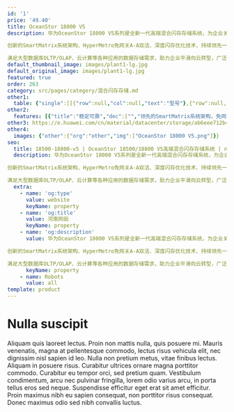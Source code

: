 ```yaml
---
id: '1'
price: '49.40'
title: OceanStor 18000 V5
description: 华为OceanStor 18000 V5系列是全新一代高端混合闪存存储系统，为企业关键业务提供最高水平的数据服务。

创新的SmartMatrix系统架构、HyperMetro免网关A-A双活、深度闪存优化技术、持续领先一代的硬件平台以及丰富的效率提升和数据保护方案，在可靠性、性能和解决方案方面都达到业界领先水平。

满足大型数据库OLTP/OLAP、云计算等各种应用的数据存储需求，助力企业平滑向云转型，广泛适用于政府、金融、运营商、制造等行业。
default_thumbnail_image: images/plant1-lg.jpg
default_original_image: images/plant1-lg.jpg
featured: true
order: 263
category: src/pages/category/混合闪存存储.md
other1: 
  table: {"single":[[{"row":null,"col":null,"text":"型号"},{"row":null,"col":null,"text":"OceanStor 18500 V5"},{"row":null,"col":null,"text":"OceanStor 18800 V5"}],[{"row":null,"col":null,"text":"系统架构"},{"row":null,"col":"2","text":"SmartMatrix"}],[{"row":null,"col":null,"text":"最大控制器数"},{"row":null,"col":"2","text":"32"}],[{"row":null,"col":null,"text":"处理器"},{"row":null,"col":"2","text":"多核多处理器"}],[{"row":null,"col":null,"text":"系统缓存"},{"row":null,"col":null,"text":"512GB~32TB"},{"row":null,"col":null,"text":"1TB~32TB"}],[{"row":null,"col":null,"text":"支持的存储协议"},{"row":null,"col":"2","text":"FC、iSCSI、NFS、CIFS、HTTP、FTP"}],[{"row":null,"col":null,"text":"端口类型"},{"row":null,"col":"2","text":"8/16/32 Gbps FC、1/10/25/40/100 Gbps Ethernet"}],[{"row":null,"col":null,"text":"最大主机接口数"},{"row":null,"col":"2","text":"768"}],[{"row":null,"col":null,"text":"数据保护软件"},{"row":null,"col":"2","text":"快照（HyperSnap）                             克隆（HyperClone）\n\n拷贝（HyperCopy）                             卷镜像（HyperMirror）\n\n阵列双活（HyperMetro）                     远程复制（HyperReplication） \n\nWORM（HyperLock）                         一体化备份（HyperVault）"}],[{"row":null,"col":null,"text":"关键业务保障"},{"row":null,"col":"2","text":"智能服务质量控制（SmartQoS）          智能缓存分区（SmartPartition）"}],[{"row":null,"col":null,"text":"资源效率提升"},{"row":null,"col":"2","text":"智能LUN迁移（SmartMigration）        智能异构虚拟化（SmartVirtualization）\n\n智能多租户（SmartMulti-tenant）       配额管理（SmartQuota）\n\n智能重删（SmartDedupe）                  智能压缩（SmartCompression）\n\n智能精简配置（SmartThin）                 智能数据迅移（SmartMotion）\n\n智能数据销毁（SmartErase）"}],[{"row":null,"col":null,"text":"存储管理软件"},{"row":null,"col":"2","text":"主机多路径（UltraPath）                       容灾管理（BCManager）\n\n单设备管理软件（DeviceManager）      集中运维管理软件（eSight）\n\n远程维护管理（eService）"}]]}
other2:
  features: [{"title":"稳定可靠","dec":["","领先的SmartMatrix系统架构，免网关一体化双活，实现99.9999%高可用，帮助用户实现业务永续。",""]},{"title":"卓越性能","dec":["","深度闪存优化的系统设计，快速响应核心业务需求；极具灵活扩展，最大支持32控，32TB缓存，性能高达600万IOPS。",""]},{"title":"智能云化","dec":["","通过eService实现存储设计、部署、运维全生命周期智能管理，并通过混合云方案等助力企业云化 转型。",""]}]
other3: https://e.huawei.com/cn/material/datacenter/storage/ab6eee712b424b4f968c7a7870ebaad7
other4:
  images: {"other":{"org":"other","img":["OceanStor 18000 V5.png"]}}
seo:
  title: 18500-18800-v5 | OceanStor 18500/18800 V5高端混合闪存存储系统 | null | null | 混合闪存存储 | 数据存储
  description: 华为OceanStor 18000 V5系列是全新一代高端混合闪存存储系统，为企业关键业务提供最高水平的数据服务。

创新的SmartMatrix系统架构、HyperMetro免网关A-A双活、深度闪存优化技术、持续领先一代的硬件平台以及丰富的效率提升和数据保护方案，在可靠性、性能和解决方案方面都达到业界领先水平。

满足大型数据库OLTP/OLAP、云计算等各种应用的数据存储需求，助力企业平滑向云转型，广泛适用于政府、金融、运营商、制造等行业。
  extra:
    - name: 'og:type'
      value: website
      keyName: property
    - name: 'og:title'
      value: 河南网田
      keyName: property
    - name: 'og:description'
      value: 华为OceanStor 18000 V5系列是全新一代高端混合闪存存储系统，为企业关键业务提供最高水平的数据服务。

创新的SmartMatrix系统架构、HyperMetro免网关A-A双活、深度闪存优化技术、持续领先一代的硬件平台以及丰富的效率提升和数据保护方案，在可靠性、性能和解决方案方面都达到业界领先水平。

满足大型数据库OLTP/OLAP、云计算等各种应用的数据存储需求，助力企业平滑向云转型，广泛适用于政府、金融、运营商、制造等行业。
      keyName: property
    - name: Robots
      value: all
template: product
---
```


# Nulla suscipit

Aliquam quis laoreet lectus. Proin non mattis nulla, quis posuere mi. Mauris venenatis, magna at pellentesque commodo, lectus risus vehicula elit, nec dignissim nisl sapien id leo. Nulla non pretium metus, vitae finibus lectus. Aliquam in posuere risus. Curabitur ultrices ornare magna porttitor commodo. Curabitur eu tempor orci, sed pretium quam. Vestibulum condimentum, arcu nec pulvinar fringilla, lorem odio varius arcu, in porta tellus eros sed neque. Suspendisse efficitur eget erat sit amet efficitur. Proin maximus nibh eu sapien consequat, non porttitor risus consequat. Donec maximus odio sed nibh convallis luctus.